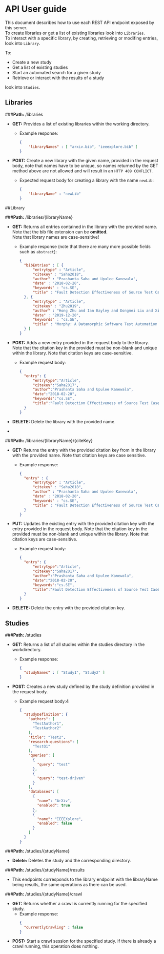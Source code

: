 # API User guide

This document describes how to use each REST API endpoint exposed by this server.\
To create libraries or get a list of existing libraries look into `Libraries`.\
To interact with a specific library, by creating, retrieving or modifing entries, look into `Library`.

To:
 - Create a new study
 - Get a list of existing studies
 - Start an automated search for a given study
 - Retrieve or interact with the results of a study
 
look into `Studies`.

## Libraries

###**Path:** /libraries


- **GET:** Provides a list of existing libraries within the working directory.
  - Example response:
      ``` json
      {
          "libraryNames" : [ "arxiv.bib", "ieeexplore.bib" ]
      }
      ```
- **POST:** Create a new library with the given name, provided in the request body, note that names have to be unique, 
so names returned by the GET method above are not allowed and will result in an `HTTP 409 CONFLICT`. 
    
  - Expected request body for creating a library with the name `newLib`: 
    ``` json 
    {
        "libraryName" : "newLib"
    }
    ```
  
##Library

###**Path:** /libraries/{libraryName}


- **GET:** Returns all entries contained in the library with the provided name. Note that the bib file extension can be **omitted**.\
Note that library names are case-sensitive!
  - Example response (note that there are many more possible fields such as `abstract`):
    ``` json 
    {
      "bibEntries" : [ {
          "entrytype" : "Article",
          "citekey" : "Saha2018",
          "author" : "Prashanta Saha and Upulee Kanewala",
          "date" : "2018-02-20",
          "keywords" : "cs.SE",
          "title" : "Fault Detection Effectiveness of Source Test Case Generation Strategies"
      }, {
          "entrytype" : "Article",
          "citekey" : "Zhu2019",
          "author" : "Hong Zhu and Ian Bayley and Dongmei Liu and Xiaoyu Zheng",
          "date" : "2019-12-20",
          "keywords" : "cs.SE",
          "title" : "Morphy: A Datamorphic Software Test Automation Tool"
      } ]
    }
    ```
    
- **POST:** Adds a new entry provided in the request body to the library. 
Note that the citation key in the provided must be non-blank and unique within the library. 
Note that citation keys are case-sensitive.
  - Example request body:
    ``` json 
    {
      "entry": {
          "entrytype":"Article",
          "citekey":"Saha2017",
          "author":"Prashanta Saha and Upulee Kanewala",
          "date":"2018-02-20",
          "keywords":"cs.SE",
          "title":"Fault Detection Effectiveness of Source Test Case Generation Strategies"
      }
    }
    ```
- **DELETE:** Delete the library with the provided name.
- 

###**Path:** /libraries/{libraryName}/{citeKey}

- **GET:** Returns the entry with the provided citation key from in the library with the provided name. Note that citation keys are case sensitive.
  - Example response:
    ``` json 
    {
      "entry" : {
          "entrytype" : "Article",
          "citekey" : "Saha2018",
          "author" : "Prashanta Saha and Upulee Kanewala",
          "date" : "2018-02-20",
          "keywords" : "cs.SE",
          "title" : "Fault Detection Effectiveness of Source Test Case Generation Strategies"
      }
    }
    ```

- **PUT:** Updates the existing entry with the provided citation key with the entry provided in the request body. 
Note that the citation key in the provided must be non-blank and unique within the library.
Note that citation keys are case-sensitive.
  - Example request body:
    ``` json 
    {
      "entry": {
          "entrytype":"Article",
          "citekey":"Saha2017",
          "author":"Prashanta Saha and Upulee Kanewala",
          "date":"2018-02-20",
          "keywords":"cs.SE",
          "title":"Fault Detection Effectiveness of Source Test Case Generation Strategies"
      }
    }
    ```
- **DELETE:** Delete the entry with the provided citation key.

## Studies

###**Path:** /studies

- **GET:** Returns a list of all studies within the studies directory in the workdirectory.
  - Example response:
    ``` json 
    {
      "studyNames" : [ "Study1", "Study2" ]
    }
    ```

- **POST:** Creates a new study defined by the study definition provided in the request body.
  - Example request body:4
    ``` json 
    {
      "studyDefinition": {
        "authors": [
          "TestAuthor1",
          "TestAuthor2"
        ],
        "title": "Test2",
        "research-questions": [
          "TestQ1"
        ],
        "queries": [
          {
            "query": "test"
          },
          {
            "query": "test-driven"
          }
        ],
        "databases": [
          {
            "name": "ArXiv",
            "enabled": true
          },
          {
            "name": "IEEEXplore",
            "enabled": false
          }
        ]
      }
    }
    ```
###**Path:** /studies/{studyName}
- **Delete:** Deletes the study and the corresponding directory.

###**Path:** /studies/{studyName}/results
- This endpoints corresponds to the library endpoint with the libraryName being results, the same operations as there can be used.

###**Path:** /studies/{studyName}/crawl
- **GET:** Returns whether a crawl is currently running for the specified study.
  - Example response:
    ```json
    {
      "currentlyCrawling" : false
    }
    ```
- **POST:** Start a crawl session for the specified study. If there is already a crawl running, this operation does nothing.
